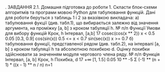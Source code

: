 . ЗАВДАННЯ
2.1. Домашня пiдготовка до роботи
	1. Скласти блок-схеми алгоритмів та програми мовою Python для табулювання функцій. Дані для роботи беруться з таблиць 1 і 2 за вказівкою викладача:
а) табулювання фукції (див. табл.1), що вибирається залежно від значення аргумента, на проміжку [a, b] з кроком табуляції h.
№ п/п   Функції            Умови  для вибору функцій   Крок, h   Інтервал, [a,b]
17     cosec(cos(x ** 2))  x < 0.5                       0.05     [0.3, 0.9]
       cos(sin(x))         0.5 <= x < 0.7
       sin(sec(x))         x >=  0.7
б) табулювання  функції, представленої рядом (див. табл.2), на інтервалі  [a,  b] з кроком табуляції h та абсолютною  похибкою d.  Оцінку похибки здійснювати за значенням модуля чергового члена ряду.
№ п/п    Функція                                 Інтервал, [a, b]     Крок, h      Похибка, d
17      +∞                                       [1, 1.5]             0.05         10 ** -5
         Σ (-1) ** (n + 1) * ((x - 1) ** n / n)
        n=1
